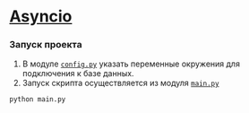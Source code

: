 # [Asyncio](https://github.com/netology-code/py-homeworks-web/tree/new/2.2-asyncio)

### Запуск проекта 

1. В модуле [`config.py`](config.py) указать переменные окружения для подключения к базе данных.
2. Запуск скрипта осуществляется из модуля [`main.py`](main.py)
   
```bash
python main.py
```
